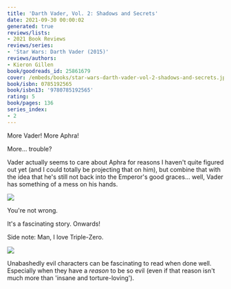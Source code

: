 ```yaml
---
title: 'Darth Vader, Vol. 2: Shadows and Secrets'
date: 2021-09-30 00:00:02
generated: true
reviews/lists:
- 2021 Book Reviews
reviews/series:
- 'Star Wars: Darth Vader (2015)'
reviews/authors:
- Kieron Gillen
book/goodreads_id: 25861679
cover: /embeds/books/star-wars-darth-vader-vol-2-shadows-and-secrets.jpg
book/isbn: 0785192565
book/isbn13: '9780785192565'
rating: 5
book/pages: 136
series_index:
- 2
---
```

More Vader! More Aphra!  

More... trouble?  

<!--more-->

Vader actually seems to care about Aphra for reasons I haven't quite figured out yet (and I could totally be projecting that on him), but combine that with the idea that he's still not back into the Emperor's good graces... well, Vader has something of a mess on his hands.  

![](/embeds/books/attachments/vader-2.1.png)

You're not wrong.  

It's a fascinating story. Onwards!  

Side note: Man, I love Triple-Zero.  

![](/embeds/books/attachments/vader-2.2.png)

Unabashedly evil characters can be fascinating to read when done well. Especially when they have a *reason* to be so evil (even if that reason isn't much more than 'insane and torture-loving').
